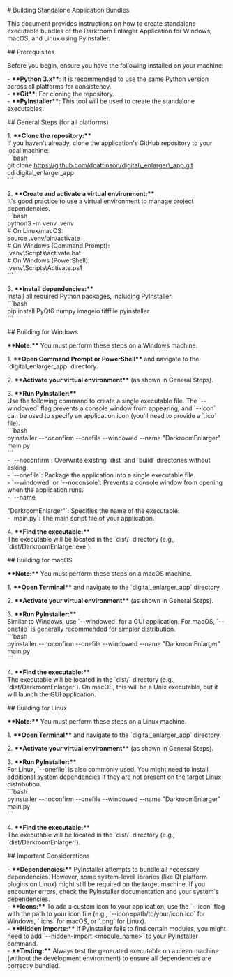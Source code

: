 \# Building Standalone Application Bundles

This document provides instructions on how to create standalone executable bundles of the Darkroom Enlarger Application for Windows, macOS, and Linux using PyInstaller.

\#\# Prerequisites

Before you begin, ensure you have the following installed on your machine:

\-   **\*\*Python 3.x\*\***: It is recommended to use the same Python version across all platforms for consistency.  
\-   **\*\*Git\*\***: For cloning the repository.  
\-   **\*\*PyInstaller\*\***: This tool will be used to create the standalone executables.

\#\# General Steps (for all platforms)

1\.  **\*\*Clone the repository:\*\***  
    If you haven't already, clone the application's GitHub repository to your local machine:  
    \`\`\`bash  
    git clone https://github.com/dpattinson/digital\_enlarger\_app.git  
    cd digital\_enlarger\_app  
    \`\`\`

2\.  **\*\*Create and activate a virtual environment:\*\***  
    It's good practice to use a virtual environment to manage project dependencies.  
    \`\`\`bash  
    python3 \-m venv .venv  
    \# On Linux/macOS:  
    source .venv/bin/activate  
    \# On Windows (Command Prompt):  
    .venv\\Scripts\\activate.bat  
    \# On Windows (PowerShell):  
    .venv\\Scripts\\Activate.ps1  
    \`\`\`

3\.  **\*\*Install dependencies:\*\***  
    Install all required Python packages, including PyInstaller.  
    \`\`\`bash  
    pip install PyQt6 numpy imageio tifffile pyinstaller  
    \`\`\`

\#\# Building for Windows

**\*\*Note:\*\*** You must perform these steps on a Windows machine.

1\.  **\*\*Open Command Prompt or PowerShell\*\*** and navigate to the \`digital\_enlarger\_app\` directory.

2\.  **\*\*Activate your virtual environment\*\*** (as shown in General Steps).

3\.  **\*\*Run PyInstaller:\*\***  
    Use the following command to create a single executable file. The \`--windowed\` flag prevents a console window from appearing, and \`--icon\` can be used to specify an application icon (you'll need to provide a \`.ico\` file).  
    \`\`\`bash  
    pyinstaller \--noconfirm \--onefile \--windowed \--name "DarkroomEnlarger" main.py  
    \`\`\`  
    \-   \`--noconfirm\`: Overwrite existing \`dist\` and \`build\` directories without asking.  
    \-   \`--onefile\`: Package the application into a single executable file.  
    \-   \`--windowed\` or \`--noconsole\`: Prevents a console window from opening when the application runs.  
    \-   \`--name 

"DarkroomEnlarger"\`: Specifies the name of the executable.  
    \-   \`main.py\`: The main script file of your application.

4\.  **\*\*Find the executable:\*\***  
    The executable will be located in the \`dist/\` directory (e.g., \`dist/DarkroomEnlarger.exe\`).

\#\# Building for macOS

**\*\*Note:\*\*** You must perform these steps on a macOS machine.

1\.  **\*\*Open Terminal\*\*** and navigate to the \`digital\_enlarger\_app\` directory.

2\.  **\*\*Activate your virtual environment\*\*** (as shown in General Steps).

3\.  **\*\*Run PyInstaller:\*\***  
    Similar to Windows, use \`--windowed\` for a GUI application. For macOS, \`--onefile\` is generally recommended for simpler distribution.  
    \`\`\`bash  
    pyinstaller \--noconfirm \--onefile \--windowed \--name "DarkroomEnlarger" main.py  
    \`\`\`

4\.  **\*\*Find the executable:\*\***  
    The executable will be located in the \`dist/\` directory (e.g., \`dist/DarkroomEnlarger\`). On macOS, this will be a Unix executable, but it will launch the GUI application.

\#\# Building for Linux

**\*\*Note:\*\*** You must perform these steps on a Linux machine.

1\.  **\*\*Open Terminal\*\*** and navigate to the \`digital\_enlarger\_app\` directory.

2\.  **\*\*Activate your virtual environment\*\*** (as shown in General Steps).

3\.  **\*\*Run PyInstaller:\*\***  
    For Linux, \`--onefile\` is also commonly used. You might need to install additional system dependencies if they are not present on the target Linux distribution.  
    \`\`\`bash  
    pyinstaller \--noconfirm \--onefile \--windowed \--name "DarkroomEnlarger" main.py  
    \`\`\`

4\.  **\*\*Find the executable:\*\***  
    The executable will be located in the \`dist/\` directory (e.g., \`dist/DarkroomEnlarger\`).

\#\# Important Considerations

\-   **\*\*Dependencies:\*\*** PyInstaller attempts to bundle all necessary dependencies. However, some system-level libraries (like Qt platform plugins on Linux) might still be required on the target machine. If you encounter errors, check the PyInstaller documentation and your system's dependencies.  
\-   **\*\*Icons:\*\*** To add a custom icon to your application, use the \`--icon\` flag with the path to your icon file (e.g., \`--icon=path/to/your/icon.ico\` for Windows, \`.icns\` for macOS, or \`.png\` for Linux).  
\-   **\*\*Hidden Imports:\*\*** If PyInstaller fails to find certain modules, you might need to add \`--hidden-import \<module\_name\>\` to your PyInstaller command.  
\-   **\*\*Testing:\*\*** Always test the generated executable on a clean machine (without the development environment) to ensure all dependencies are correctly bundled.

